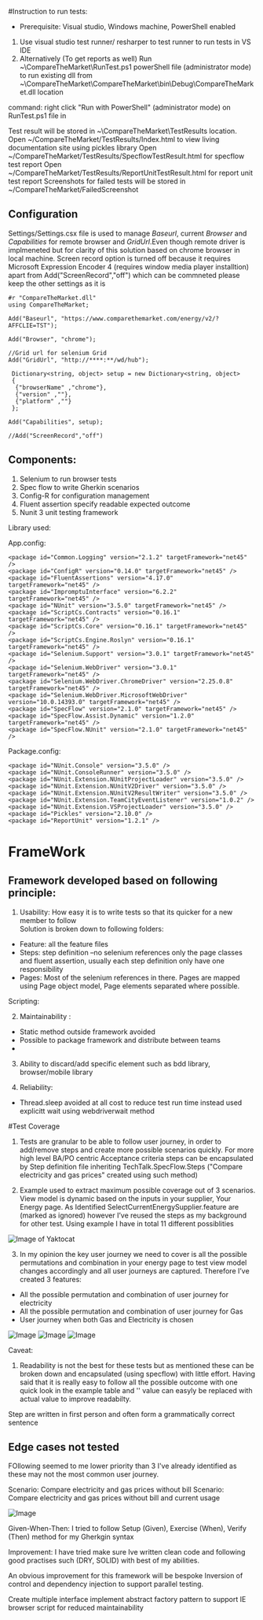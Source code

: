 #Instruction to run tests:

 + Prerequisite: Visual studio, Windows machine, PowerShell enabled
 
 1. Use visual studio test  runner/ resharper to test runner to run tests in VS IDE
 2. Alternatively (To get reports as well) Run ~\CompareTheMarket\RunTest.ps1 powerShell file (administrator mode) to run existing dll       from ~\CompareTheMarket\CompareTheMarket\bin\Debug\CompareTheMarket.dll location
   
   command: right click "Run with PowerShell" (administrator mode) on RunTest.ps1 file in 
   
   Test result will be stored in ~\CompareTheMarket\TestResults location. 
   Open ~/CompareTheMarket/TestResults/Index.html to view living documentation site using pickles library 
   Open ~/CompareTheMarket/TestResults/SpecflowTestResult.html for specflow test report
   Open ~/CompareTheMarket/TestResults/ReportUnitTestResult.html for report unit test report
   Screenshots for failed tests will be stored in ~/CompareTheMarket/FailedScreenshot

Configuration 
-------------
Settings/Settings.csx file is used to manage *Baseurl*, current *Browser* and *Capabilities* for remote browser and *GridUrl*.Even though  remote driver is implmeneted but for clarity of this solution based on chrome browser in local machine. Screen record option is turned off because it requires Microsoft Expression Encoder 4 (requires window media player installtion) 
apart from Add("ScreenRecord","off") which can be commneted please keep the other settings as it is

```
#r "CompareTheMarket.dll"
using CompareTheMarket;

Add("Baseurl", "https://www.comparethemarket.com/energy/v2/?AFFCLIE=TST");

Add("Browser", "chrome");

//Grid url for selenium Grid
Add("GridUrl", "http://****:**/wd/hub");

 Dictionary<string, object> setup = new Dictionary<string, object>
 {        
  {"browserName" ,"chrome"},
  {"version" ,""},
  {"platform" ,""}      
 };

Add("Capabilities", setup);

//Add("ScreenRecord","off")

```

Components:
-----------
1. Selenium to run browser tests
2. Spec flow to write Gherkin scenarios
3. Config-R for configuration management
4. Fluent assertion specify readable expected outcome
5. Nunit 3 unit testing framework  

Library used:

App.config:

```
<package id="Common.Logging" version="2.1.2" targetFramework="net45" />
<package id="ConfigR" version="0.14.0" targetFramework="net45" />
<package id="FluentAssertions" version="4.17.0" targetFramework="net45" />
<package id="ImpromptuInterface" version="6.2.2" targetFramework="net45" />
<package id="NUnit" version="3.5.0" targetFramework="net45" />
<package id="ScriptCs.Contracts" version="0.16.1" targetFramework="net45" />
<package id="ScriptCs.Core" version="0.16.1" targetFramework="net45" />
<package id="ScriptCs.Engine.Roslyn" version="0.16.1" targetFramework="net45" />
<package id="Selenium.Support" version="3.0.1" targetFramework="net45" />
<package id="Selenium.WebDriver" version="3.0.1" targetFramework="net45" />
<package id="Selenium.WebDriver.ChromeDriver" version="2.25.0.8" targetFramework="net45" />
<package id="Selenium.WebDriver.MicrosoftWebDriver" version="10.0.14393.0" targetFramework="net45" />
<package id="SpecFlow" version="2.1.0" targetFramework="net45" />
<package id="SpecFlow.Assist.Dynamic" version="1.2.0" targetFramework="net45" />
<package id="SpecFlow.NUnit" version="2.1.0" targetFramework="net45" />
```
Package.config:
```
<package id="NUnit.Console" version="3.5.0" />
<package id="NUnit.ConsoleRunner" version="3.5.0" />
<package id="NUnit.Extension.NUnitProjectLoader" version="3.5.0" />
<package id="NUnit.Extension.NUnitV2Driver" version="3.5.0" />
<package id="NUnit.Extension.NUnitV2ResultWriter" version="3.5.0" />
<package id="NUnit.Extension.TeamCityEventListener" version="1.0.2" />
<package id="NUnit.Extension.VSProjectLoader" version="3.5.0" />
<package id="Pickles" version="2.10.0" />
<package id="ReportUnit" version="1.2.1" />
 ```
 
# FrameWork

Framework developed based on following principle:
------------------------------------------------
 1. Usability: How easy it is to write tests so that its quicker for a new member to follow  
 Solution is broken down to following folders:
 + Feature: all the feature files
 + Steps: step definition –no selenium references only the page classes and fluent assertion, usually each step definition only have one            responsibility
 + Pages: Most of the selenium references in there. Pages are mapped using Page object model, Page elements separated where possible.
    
Scripting: 


2.	Maintainability : 
  + Static method outside framework avoided 
  + Possible to package framework and distribute between teams 
  + 

3.	Ability to discard/add specific element such as bdd library, browser/mobile library

4.	Reliability:
  + Thread.sleep avoided at all cost to reduce test run time instead used explicitt wait using webdriverwait method 


#Test Coverage

1.	Tests are granular to be able to follow user journey, in order to add/remove steps and create more possible scenarios quickly. For more high level BA/PO centric Acceptance criteria steps can be encapsulated by Step definition file inheriting TechTalk.SpecFlow.Steps ("Compare electricity and gas prices" created using such method)

2.	Example used to extract maximum possible coverage out of 3 scenarios. View model is dynamic based on the inputs in your supplier, Your Energy page. As Identified SelectCurrentEnergySupplier.feature are (marked as ignored) however I’ve reused the steps as my background  for other test. Using example I have in total 11 different possiblities

![Image of Yaktocat](https://github.com/ronocode/SpecflowFrameworkNunitBase/blob/master/Select%20Current%20Energy%20Supplier.png)

3. In my opinion the key user journey we need to cover is all the possible permutations and combination in your energy page to test view model changes accordingly and all user journeys are captured. Therefore I’ve created 3 features:

+	All the possible permutation and combination of user journey for electricity 
+	All the possible permutation and combination of user journey for Gas 
+	User journey when both Gas and Electricity is chosen

![Image](https://github.com/ronocode/SpecflowFrameworkNunitBase/blob/master/CompareElectricityPrices.png)
![Image](https://github.com/ronocode/SpecflowFrameworkNunitBase/blob/master/CompareGasPrices.png)
![Image](https://github.com/ronocode/SpecflowFrameworkNunitBase/blob/master/CompareElectricityAndGasPricess.png)


Caveat: 
1.	Readability is not the best for these tests but as mentioned these can be broken down and encapsulated (using specflow) with little effort. Having said that it is really easy to follow all the possible outcome with one quick look in the example table and '<placeholder>' value can easyly be replaced with actual value to improve readabilty. 

Step are written in first person and often form a grammatically correct sentence

Edge cases not tested
----------------------
FOllowing seemed to me lower priority than 3 I've already identified as these may not the most common user journey.

Scenario: Compare electricity and gas prices without bill
Scenario: Compare electricity and gas prices without bill and current usage

![Image](https://github.com/ronocode/SpecflowFrameworkNunitBase/blob/master/EdgeCases.png)

Given-When-Then:
I tried to follow Setup (Given), Exercise (When), Verify (Then) method for my Gherkgin syntax

Improvement:
I have tried make sure Ive written clean code and following good practises such (DRY, SOLID) with best of my abilities. 

An obvious improvement for this framework will be bespoke Inversion of control and dependency injection to support parallel testing.

Create multiple interface implement abstract factory pattern to support IE browser script for reduced maintainability



